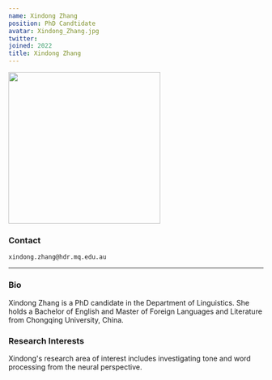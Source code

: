 ```yaml
---
name: Xindong Zhang
position: PhD Candtidate
avatar: Xindong_Zhang.jpg
twitter:
joined: 2022
title: Xindong Zhang
---
```



<img width="300"
     src="{{ '/images/people/' | append: page.avatar | relative_url }}"
     data-action="zoom">


### Contact

<i class="fa fa-envelope-o"></i>  `xindong.zhang@hdr.mq.edu.au`<br>

<hr>

### Bio

Xindong Zhang is a PhD candidate in the Department of Linguistics. She holds a Bachelor of English and Master of Foreign Languages and Literature from Chongqing University, China. 

### Research Interests

Xindong's research area of interest includes investigating tone and word processing from the neural perspective.

